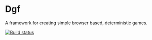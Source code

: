 # Dgf
A framework for creating simple browser based, deterministic games.

[![Build status](https://dev.azure.com/ian0444/Billknye/_apis/build/status/Dgf%20Build)](https://dev.azure.com/ian0444/Billknye/_build/latest?definitionId=2)
